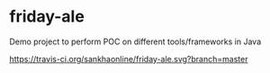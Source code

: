 # friday-ale
Demo project to perform POC on different tools/frameworks in Java

https://travis-ci.org/sankhaonline/friday-ale.svg?branch=master
